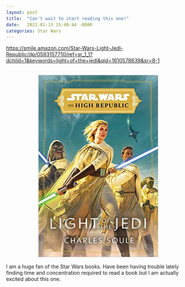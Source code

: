 ```yaml
---
layout: post
title:  "Can't wait to start reading this one!"
date:   2021-01-13 15:48:44 -0800
categories: Star Wars
---
```


<a href="https://smile.amazon.com/Star-Wars-Light-Jedi-Republic/dp/0593157710/ref=sr_1_1?dchild=1&keywords=light+of+the+jedi&qid=1610578639&sr=8-1">https://smile.amazon.com/Star-Wars-Light-Jedi-Republic/dp/0593157710/ref=sr_1_1?dchild=1&keywords=light+of+the+jedi&qid=1610578639&sr=8-1</a>

<div style="text-align: center;"><br>
<img src="./images/light-of-the-jedi.jpg" width="329" height="499" alt="">
<br></div>

I am a huge fan of the Star Wars books. Have been having trouble lately finding time and concentration required
to read a book but I am actually excited about this one. 

 
